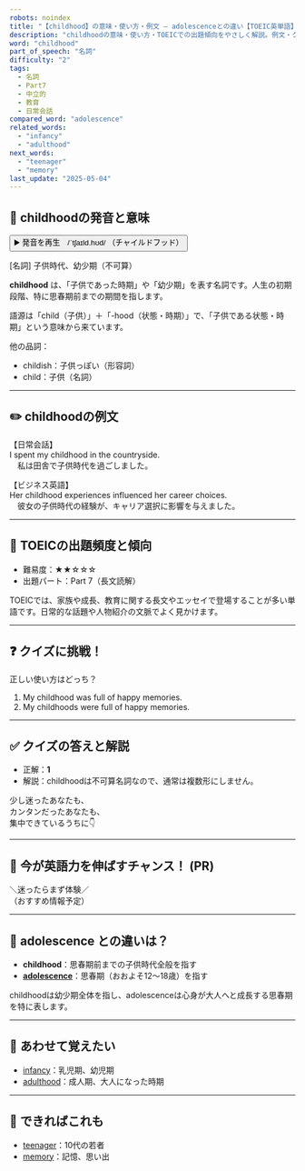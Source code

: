 ```yaml
---
robots: noindex
title: "【childhood】の意味・使い方・例文 ― adolescenceとの違い【TOEIC英単語】"
description: "childhoodの意味・使い方・TOEICでの出題傾向をやさしく解説。例文・クイズ付きでadolescenceとの違いもわかりやすく学べます。"
word: "childhood"
part_of_speech: "名詞"
difficulty: "2"
tags:
  - 名詞
  - Part7
  - 中立的
  - 教育
  - 日常会話
compared_word: "adolescence"
related_words:
  - "infancy"
  - "adulthood"
next_words:
  - "teenager"
  - "memory"
last_update: "2025-05-04"
---
```


## 🔰 childhoodの発音と意味

<button class="play-audio" onclick="playTTS('childhood')">
  <span class="play-audio-main">
    ▶️ 発音を再生　/ˈtʃaɪld.hʊd/
  </span>
  <span class="play-audio-sub">
    （チャイルドフッド）
  </span>
</button>

[名詞] 子供時代、幼少期（不可算）

**childhood** は、「子供であった時期」や「幼少期」を表す名詞です。人生の初期段階、特に思春期前までの期間を指します。

語源は「child（子供）」＋「-hood（状態・時期）」で、「子供である状態・時期」という意味から来ています。

他の品詞：  
- childish：子供っぽい（形容詞）
- child：子供（名詞）

---

## ✏️ childhoodの例文

【日常会話】  
I spent my childhood in the countryside.  
　私は田舎で子供時代を過ごしました。

【ビジネス英語】  
Her childhood experiences influenced her career choices.  
　彼女の子供時代の経験が、キャリア選択に影響を与えました。

---

## 🎯 TOEICの出題頻度と傾向

- 難易度：★★☆☆☆
- 出題パート：Part 7（長文読解）

TOEICでは、家族や成長、教育に関する長文やエッセイで登場することが多い単語です。日常的な話題や人物紹介の文脈でよく見かけます。

---

## ❓ クイズに挑戦！

正しい使い方はどっち？

1. My childhood was full of happy memories.  
2. My childhoods were full of happy memories.

---

## ✅ クイズの答えと解説

- 正解：**1**
- 解説：childhoodは不可算名詞なので、通常は複数形にしません。

少し迷ったあなたも、  
カンタンだったあなたも、  
集中できているうちに👇️

---

## 🚀 今が英語力を伸ばすチャンス！ (PR)

<div class="info-center">
＼迷ったらまず体験／<br>  
（おすすめ情報予定）
</div>

---

## 🤔  adolescence との違いは？

- **childhood**：思春期前までの子供時代全般を指す
- **[adolescence](/word/adolescence)**：思春期（おおよそ12～18歳）を指す

childhoodは幼少期全体を指し、adolescenceは心身が大人へと成長する思春期を特に表します。

---

## 🧩 あわせて覚えたい

- [infancy](/word/infancy)：乳児期、幼児期
- [adulthood](/word/adulthood)：成人期、大人になった時期

---

## 📖 できればこれも

- [teenager](/word/teenager)：10代の若者
- [memory](/word/memory)：記憶、思い出

<!-- cvid: aid38_bid39 -->
